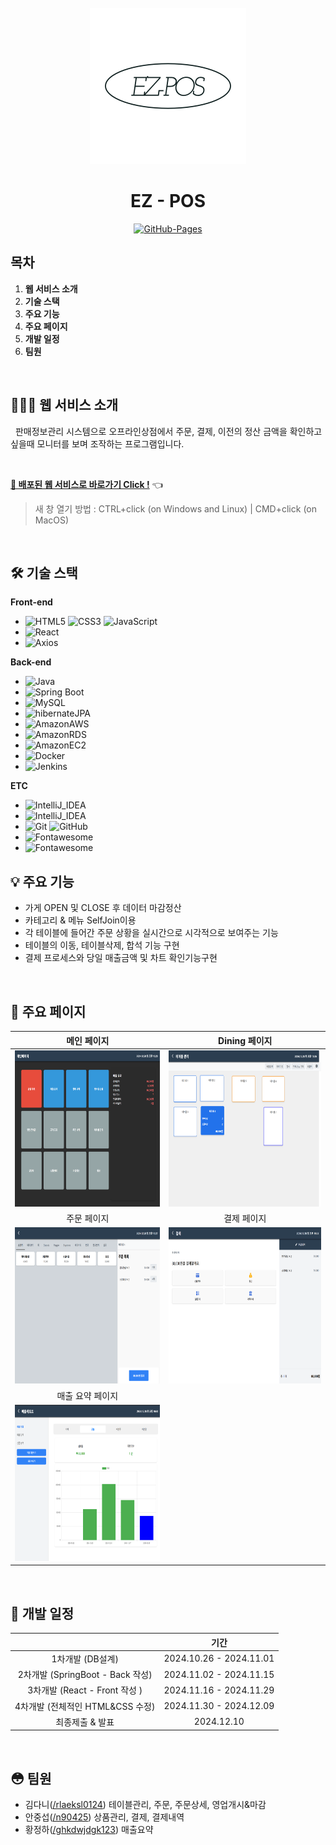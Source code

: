 <div align="center">
  <br />
  
<img src="./images/logo.png" alt="logo Page" height="250px" />

  <br />
  <h1>EZ - POS</h1>
  <a href="#">
  <img src="https://img.shields.io/badge/GitHub%20Pages-Active-AEF359?&logo=github&logoColor=white" alt="GitHub-Pages" />
  </a>
  <br />
</div>

## 목차

1. **웹 서비스 소개**
2. **기술 스택**
3. **주요 기능**
4. **주요 페이지**
5. **개발 일정**
6. **팀원**

<br />

## 💁🏻‍♂ 웹 서비스 소개

&nbsp;&nbsp;판매정보관리 시스템으로 오프라인상점에서 주문, 결제, 이전의 정산 금액을 확인하고 싶을때 모니터를 보며 조작하는 프로그램입니다.

<br />

[**🔗 배포된 웹 서비스로 바로가기 Click !**](#) 👈

> 새 창 열기 방법 : CTRL+click (on Windows and Linux) | CMD+click (on MacOS)

<br />

## 🛠 기술 스택

**Front-end**

- ![HTML5](https://img.shields.io/badge/-HTML5-E34F26?&logo=html5&logoColor=white) ![CSS3](https://img.shields.io/badge/-CSS3-1572B6?&logo=css3&logoColor=white) ![JavaScript](https://img.shields.io/badge/-JavaScript-F7DF1E?&logo=javascript&logoColor=white)
- ![React](https://img.shields.io/badge/-React-61DAFB?&logo=react&logoColor=white)
- ![Axios](https://img.shields.io/badge/-axios-5A29E4?&logo=axios&logoColor=white)


**Back-end**

- ![Java](https://img.shields.io/badge/-Java-ED8B00?&logo=openjdk&logoColor=white)
- ![Spring Boot](https://img.shields.io/badge/-Spring%20Boot-6DB33F?&logo=Spring&logoColor=white)
- ![MySQL](https://img.shields.io/badge/-MySQL-4479A1?&logo=mysql&logoColor=white)
- ![hibernateJPA](https://img.shields.io/badge/-HibernateJPA-59666C?&logo=hibernate&logoColor=white)
- ![AmazonAWS](https://img.shields.io/badge/-Amazon%20AWS-232F3E?&logo=AmazonAWS&logoColor=white)
- ![AmazonRDS](https://img.shields.io/badge/-Amazon%20RDS-527FFF?&logo=amazonrds&logoColor=white)
- ![AmazonEC2](https://img.shields.io/badge/-Amazon%20ec2-FF9900?&logo=AmazonEC2&logoColor=white)
- ![Docker](https://img.shields.io/badge/-Docker-2496ED?&logo=Docker&logoColor=white)
- ![Jenkins](https://img.shields.io/badge/-Jenkins-D24939?&logo=jenkins&logoColor=white)


**ETC**
- ![IntelliJ_IDEA](https://img.shields.io/badge/-IntelliJ_IDEA-000000.svg?&logo=intellij-idea&logoColor=white)
- ![IntelliJ_IDEA](https://img.shields.io/badge/-Visual_Studio_Code-0078D4?&logo=visual%20studio%20code&logoColor=white)
- ![Git](https://img.shields.io/badge/-Git-F05032?&logo=git&logoColor=white) ![GitHub](https://img.shields.io/badge/-GitHub-181717?&logo=github&logoColor=white)
- ![Fontawesome](https://img.shields.io/badge/-Fontawesome-339AF0?&logo=fontawesome&logoColor=white)
- ![Fontawesome](https://img.shields.io/badge/-google_sheets-34A853?&logo=googlesheets&logoColor=white)


## 💡 주요 기능

- 가게 OPEN 및 CLOSE 후 데이터 마감정산
- 카테고리 & 메뉴 SelfJoin이용
- 각 테이블에 들어간 주문 상황을 실시간으로 시각적으로 보여주는 기능
- 테이블의 이동, 테이블삭제, 합석 기능 구현
- 결제 프로세스와 당일 매출금액 및 차트 확인기능구현

<br />

## 📄 주요 페이지

|                               메인 페이지                               |                               Dining 페이지                               |
| :---------------------------------------------------------------------: | :---------------------------------------------------------------------: |
| <img src="./images/main.png" alt="Main Page" height="250px" /> | <img src="./images/dining.png" alt="Dining Page" height="250px" /> |
|                               주문 페이지                               |                               결제 페이지                               |
| <img src="./images/order.png" alt="Order Page" height="250px" /> | <img src="./images/pay.png" alt="Pay Page" height="250px" /> |
|                               매출 요약 페이지                               |          
| <img src="./images/payreport.png" alt="PayReport Page" height="250px" /> |

<br />

## 📅 개발 일정
|                                                              |                               기간                               |
| :--------------------------------------------------: | :--------------------------------------------------------: |
| 1차개발  (DB설계)                                 |                      2024.10.26 - 2024.11.01               |
| 2차개발  (SpringBoot - Back 작성)     |                      2024.11.02 - 2024.11.15               |
| 3차개발  (React - Front 작성 )   |                      2024.11.16 - 2024.11.29               |
| 4차개발  (전체적인 HTML&CSS 수정)   |                      2024.11.30 - 2024.12.09               |
| 최종제출 & 발표   |                     2024.12.10              |

<br />

## 😳 팀원

- 김다니([/rlaeksl0124](https://github.com/rlaeksl0124)) 테이블관리, 주문, 주문상세, 영업개시&마감
- 안중섭([/n90425](https://github.com/n90425)) 상품관리, 결제, 결제내역
- 황정하([/ghkdwjdgk123](https://github.com/ghkdwjdgk123)) 매출요약
